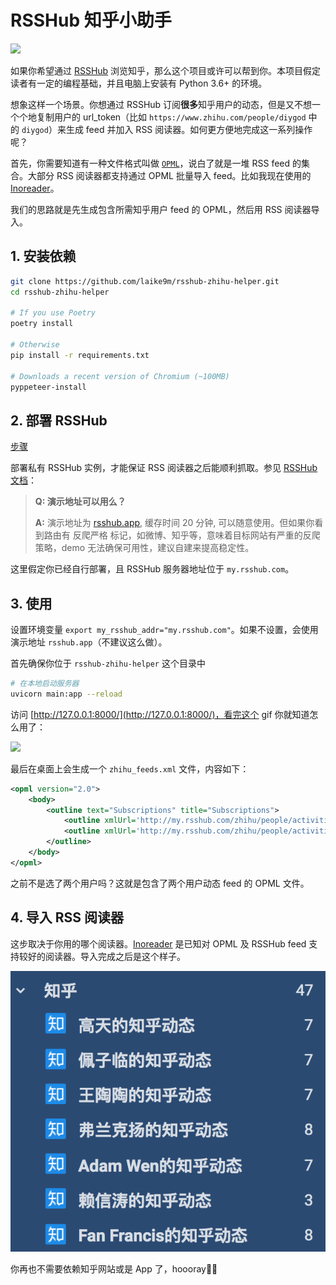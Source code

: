 # RSSHub 知乎小助手

<img src="https://img.shields.io/badge/python-3.6%2B-blue">

如果你希望通过 [RSSHub](https://docs.rsshub.app/) 浏览知乎，那么这个项目或许可以帮到你。本项目假定读者有一定的编程基础，并且电脑上安装有 Python 3.6+ 的环境。

想象这样一个场景。你想通过 RSSHub 订阅**很多**知乎用户的动态，但是又不想一个个地复制用户的 url_token（比如 `https://www.zhihu.com/people/diygod` 中的 `diygod`）来生成 feed 并加入 RSS 阅读器。如何更方便地完成这一系列操作呢？

首先，你需要知道有一种文件格式叫做 [`OPML`](https://blog.walterlv.com/post/using-opml-for-rss-migrating.html)，说白了就是一堆 RSS feed 的集合。大部分 RSS 阅读器都支持通过 OPML 批量导入 feed。比如我现在使用的 [Inoreader](https://blog.inoreader.com/2014/05/opml-subscriptions.html)。

我们的思路就是先生成包含所需知乎用户 feed 的 OPML，然后用 RSS 阅读器导入。

## 1. 安装依赖

```bash
git clone https://github.com/laike9m/rsshub-zhihu-helper.git
cd rsshub-zhihu-helper

# If you use Poetry
poetry install

# Otherwise
pip install -r requirements.txt

# Downloads a recent version of Chromium (~100MB)
pyppeteer-install
```

## 2. 部署 RSSHub

[步骤](https://docs.rsshub.app/install/#bu-shu)

部署私有 RSSHub 实例，才能保证 RSS 阅读器之后能顺利抓取。参见 [RSSHub 文档](https://docs.rsshub.app/faq.html#chang-jian-wen-ti)：

> **Q: 演示地址可以用么？**
>
> **A:** 演示地址为 [rsshub.app](https://rsshub.app/), 缓存时间 20 分钟, 可以随意使用。但如果你看到路由有 反爬严格 标记，如微博、知乎等，意味着目标网站有严重的反爬策略，demo 无法确保可用性，建议自建来提高稳定性。

这里假定你已经自行部署，且 RSSHub 服务器地址位于 `my.rsshub.com`。

## 3. 使用

设置环境变量 `export my_rsshub_addr="my.rsshub.com"`。如果不设置，会使用演示地址 `rsshub.app`（不建议这么做）。

首先确保你位于 `rsshub-zhihu-helper` 这个目录中

```bash
# 在本地启动服务器
uvicorn main:app --reload
```

访问 [http://127.0.0.1:8000/](http://127.0.0.1:8000/)，看完这个 gif 你就知道怎么用了：

![](static/usage.gif)

最后在桌面上会生成一个 `zhihu_feeds.xml` 文件，内容如下：

```xml
<opml version="2.0">
    <body>
        <outline text="Subscriptions" title="Subscriptions">
            <outline xmlUrl='http://my.rsshub.com/zhihu/people/activities/wang-tao-tao-91-97' />
            <outline xmlUrl='http://my.rsshub.com/zhihu/people/activities/ffancage' />
        </outline>
    </body>
</opml>
```

之前不是选了两个用户吗？这就是包含了两个用户动态 feed 的 OPML 文件。

## 4. 导入 RSS 阅读器

这步取决于你用的哪个阅读器。[Inoreader](https://blog.inoreader.com/2014/05/opml-subscriptions.html) 是已知对 OPML 及 RSSHub feed 支持较好的阅读器。导入完成之后是这个样子。

![](static/result.png)

你再也不需要依赖知乎网站或是 App 了，hoooray🎉🎉
